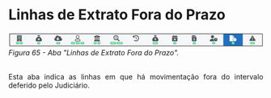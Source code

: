 # Linhas de Extrato Fora do Prazo

![Aba "Linhas de Extrato Fora do Prazo"](img/AbaLinhasExtratoForaPrazo.png)<br>
*Figura 65 - Aba "Linhas de Extrato Fora do Prazo".* <br><br>

<P style="text-align: justify;">Esta aba indica as linhas em que há movimentação fora do intervalo deferido pelo Judiciário. </p>


